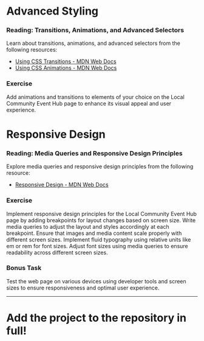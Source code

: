 # Advanced Styling

### Reading: Transitions, Animations, and Advanced Selectors

Learn about transitions, animations, and advanced selectors from the following resources:
- [Using CSS Transitions - MDN Web Docs](https://developer.mozilla.org/en-US/docs/Web/CSS/CSS_transitions/Using_CSS_transitions)
- [Using CSS Animations - MDN Web Docs](https://developer.mozilla.org/en-US/docs/Web/CSS/CSS_animations/Using_CSS_animations)

### Exercise

Add animations and transitions to elements of your choice on the Local Community Event Hub page to enhance its visual appeal and user experience.

# Responsive Design

### Reading: Media Queries and Responsive Design Principles

Explore media queries and responsive design principles from the following resource:
- [Responsive Design - MDN Web Docs](https://developer.mozilla.org/en-US/docs/Learn/CSS/CSS_layout/Responsive_Design)

### Exercise

Implement responsive design principles for the Local Community Event Hub page by adding breakpoints for layout changes based on screen size. Write media queries to adjust the layout and styles accordingly at each breakpoint. Ensure that images and media content scale properly with different screen sizes. Implement fluid typography using relative units like em or rem for font sizes. Adjust font sizes using media queries to ensure readability across different screen sizes.

### Bonus Task

Test the web page on various devices using developer tools and screen sizes to ensure responsiveness and optimal user experience.

---




# Add the project to the repository in full!
